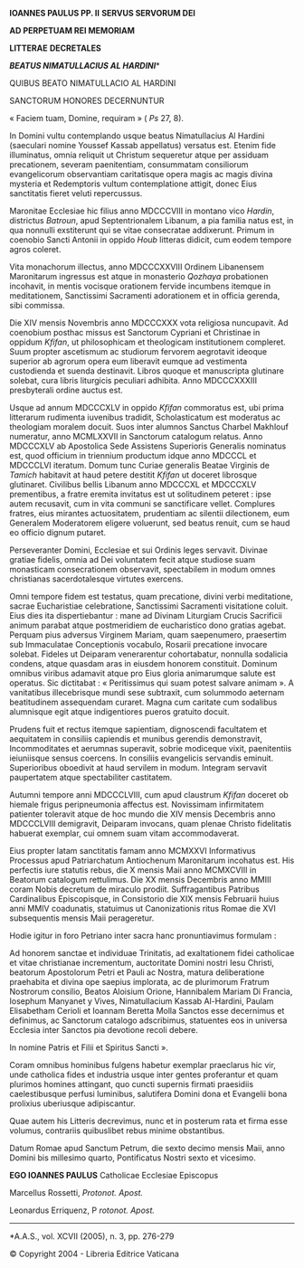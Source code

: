 **IOANNES PAULUS PP. II** **SERVUS SERVORUM DEI**

**AD PERPETUAM REI MEMORIAM**

**LITTERAE** **DECRETALES**

***BEATUS NIMATULLACIUS AL HARDINI****

QUIBUS BEATO NIMATULLACIO AL HARDINI

SANCTORUM HONORES DECERNUNTUR

« Faciem tuam, Domine, requiram » ( *Ps* 27, 8).

In Domini vultu contemplando usque beatus Nimatullacius Al Hardini (saeculari nomine Youssef Kassab appellatus) versatus est. Etenim fide illuminatus, omnia reliquit ut Christum sequeretur atque per assiduam precationem, severam paenitentiam, consummatam consiliorum evangelicorum observantiam caritatisque opera magis ac magis divina mysteria et Redemptoris vultum contemplatione attigit, donec Eius sanctitatis fieret veluti repercussus.

Maronitae Ecclesiae hic filius anno MDCCCVIII in montano vico *Hardin*, districtus *Batroun*, apud Septentrionalem Libanum, a pia familia natus est, in qua nonnulli exstiterunt qui se vitae consecratae addixerunt. Primum in coenobio Sancti Antonii in oppido *Houb* litteras didicit, cum eodem tempore agros coleret.

Vita monachorum illectus, anno MDCCCXXVIII Ordinem Libanensem Maronitarum ingressus est atque in monasterio *Qozhaya* probationen incohavit, in mentis vocisque orationem fervide incumbens itemque in meditationem, Sanctissimi Sacramenti adorationem et in officia gerenda, sibi commissa.

Die XIV mensis Novembris anno MDCCCXXX vota religiosa nuncupavit. Ad coenobium posthac missus est Sanctorum Cypriani et Christinae in oppidum *Kfifan*, ut philosophicam et theologicam institutionem compleret. Suum propter ascetismum ac studiorum fervorem aegrotavit ideoque superior ab agrorum opera eum liberavit eumque ad vestimenta custodienda et suenda destinavit. Libros quoque et manuscripta glutinare solebat, cura libris liturgicis peculiari adhibita. Anno MDCCCXXXIII presbyterali ordine auctus est.

Usque ad annum MDCCCXLV in oppido *Kfifan* commoratus est, ubi prima litterarum rudimenta iuvenibus tradidit, Scholasticatum est moderatus ac theologiam moralem docuit. Suos inter alumnos Sanctus Charbel Makhlouf numeratur, anno MCMLXXVII in Sanctorum catalogum relatus. Anno MDCCCXLV ab Apostolica Sede Assistens Superioris Generalis nominatus est, quod officium in triennium productum idque anno MDCCCL et MDCCCLVI iteratum. Domum tunc Curiae generalis Beatae Virginis de *Tamich* habitavit at haud petere destitit *Kfifan* ut doceret librosque glutinaret. Civilibus bellis Libanum anno MDCCCXL et MDCCCXLV prementibus, a fratre eremita invitatus est ut solitudinem peteret : ipse autem recusavit, cum in vita communi se sanctificare vellet. Complures fratres, eius mirantes actuositatem, prudentiam ac silentii dilectionem, eum Generalem Moderatorem eligere voluerunt, sed beatus renuit, cum se haud eo officio dignum putaret.

Perseveranter Domini, Ecclesiae et sui Ordinis leges servavit. Divinae gratiae fidelis, omnia ad Dei voluntatem fecit atque studiose suam monasticam consecrationem observavit, spectabilem in modum omnes christianas sacerdotalesque virtutes exercens.

Omni tempore fidem est testatus, quam precatione, divini verbi meditatione, sacrae Eucharistiae celebratione, Sanctissimi Sacramenti visitatione coluit. Eius dies ita dispertiebantur : mane ad Divinam Liturgiam Crucis Sacrificii animum parabat atque postmeridiem de eucharistico dono gratias agebat. Perquam pius adversus Virginem Mariam, quam saepenumero, praesertim sub Immaculatae Conceptionis vocabulo, Rosarii precatione invocare solebat. Fideles ut Deiparam venerarentur cohortabatur, nonnulla sodalicia condens, atque quasdam aras in eiusdem honorem constituit. Dominum omnibus viribus adamavit atque pro Eius gloria animarumque salute est operatus. Sic dictitabat : « Peritissimus qui suam potest salvare animam ». A vanitatibus illecebrisque mundi sese subtraxit, cum solummodo aeternam beatitudinem assequendam curaret. Magna cum caritate cum sodalibus alumnisque egit atque indigentiores pueros gratuito docuit.

Prudens fuit et rectus itemque sapientiam, dignoscendi facultatem et aequitatem in consiliis capiendis et munibus gerendis demonstravit, Incommoditates et aerumnas superavit, sobrie modiceque vixit, paenitentiis ieiuniisque sensus coercens. In consiliis evangelicis servandis eminuit. Superioribus oboedivit at haud servilem in modum. Integram servavit paupertatem atque spectabiliter castitatem.

Autumni tempore anni MDCCCLVIII, cum apud claustrum *Kfifan* doceret ob hiemale frigus peripneumonia affectus est. Novissimam infirmitatem patienter toleravit atque de hoc mundo die XIV mensis Decembris anno MDCCCLVIII demigravit, Deiparam invocans, quam plenae Christo fidelitatis habuerat exemplar, cui omnem suam vitam accommodaverat.

Eius propter latam sanctitatis famam anno MCMXXVI Informativus Processus apud Patriarchatum Antiochenum Maronitarum incohatus est. His perfectis iure statutis rebus, die X mensis Maii anno MCMXCVIII in Beatorum catalogum rettulimus. Die XX mensis Decembris anno MMIII coram Nobis decretum de miraculo prodiit. Suffragantibus Patribus Cardinalibus Episcopisque, in Consistorio die XIX mensis Februarii huius anni MMIV coadunatis, statuimus ut Canonizationis ritus Romae die XVI subsequentis mensis Maii perageretur.

Hodie igitur in foro Petriano inter sacra hanc pronuntiavimus formulam :

Ad honorem sanctae et individuae Trinitatis, ad exaltationem fidei catholicae et vitae christianae incrementum, auctoritate Domini nostri Iesu Christi, beatorum Apostolorum Petri et Pauli ac Nostra, matura deliberatione praehabita et divina ope saepius implorata, ac de plurimorum Fratrum Nostrorum consilio, Beatos Aloisium Orione, Hannibalem Mariam Di Francia, Iosephum Manyanet y Vives, Nimatullacium Kassab Al-Hardini, Paulam Elisabetham Cerioli et Ioannam Beretta Molla Sanctos esse decernimus et definimus, ac Sanctorum catalogo adscribimus, statuentes eos in universa Ecclesia inter Sanctos pia devotione recoli debere.

In nomine Patris et Filii et Spiritus Sancti ».

Coram omnibus hominibus fulgens habetur exemplar praeclarus hic vir, unde catholica fides et industria usque inter gentes proferantur et quam plurimos homines attingant, quo cuncti supernis firmati praesidiis caelestibusque perfusi luminibus, salutifera Domini dona et Evangelii bona prolixius uberiusque adipiscantur.

Quae autem his Litteris decrevimus, nunc et in posterum rata et firma esse volumus, contrariis quibuslibet rebus minime obstantibus.

Datum Romae apud Sanctum Petrum, die sexto decimo mensis Maii, anno Domini bis millesimo quarto, Pontificatus Nostri sexto et vicesimo.

**EGO IOANNES PAULUS** Catholicae Ecclesiae Episcopus

Marcellus Rossetti, *Protonot. Apost.*

Leonardus Erriquenz, P *rotonot. Apost.*

* * *

*A.A.S., vol. XCVII (2005), n. 3, pp. 276-279

© Copyright 2004 - Libreria Editrice Vaticana